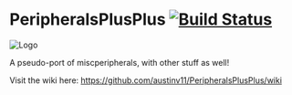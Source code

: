 PeripheralsPlusPlus [![Build Status](https://drone.io/github.com/austinv11/PeripheralsPlusPlus/status.png)](https://drone.io/github.com/austinv11/PeripheralsPlusPlus/files)
===================

![Logo](http://puu.sh/dI76j/495a0cb3b2.png)

A pseudo-port of miscperipherals, with other stuff as well!

Visit the wiki here: https://github.com/austinv11/PeripheralsPlusPlus/wiki
